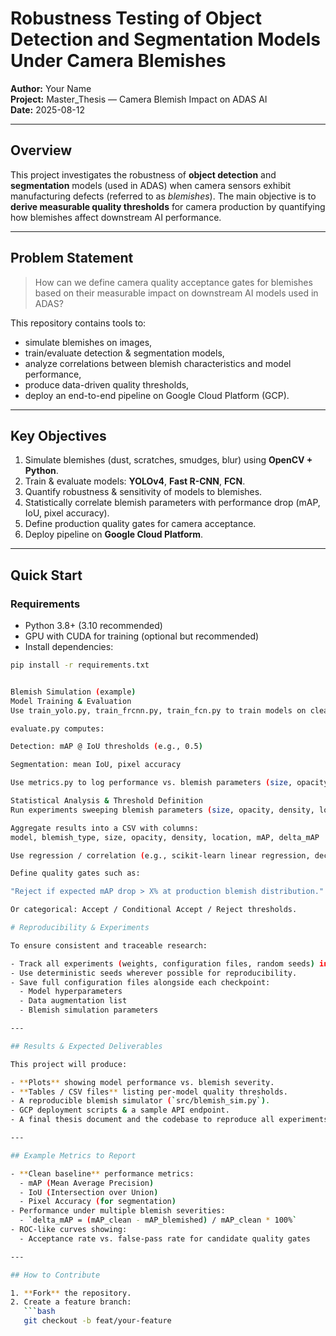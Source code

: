 # Robustness Testing of Object Detection and Segmentation Models Under Camera Blemishes

**Author:** Your Name  
**Project:** Master_Thesis — Camera Blemish Impact on ADAS AI  
**Date:** 2025-08-12

---

## Overview
This project investigates the robustness of **object detection** and **segmentation** models (used in ADAS) when camera sensors exhibit manufacturing defects (referred to as *blemishes*). The main objective is to **derive measurable quality thresholds** for camera production by quantifying how blemishes affect downstream AI performance.

---

## Problem Statement
> How can we define camera quality acceptance gates for blemishes based on their measurable impact on downstream AI models used in ADAS?

This repository contains tools to:
- simulate blemishes on images,
- train/evaluate detection & segmentation models,
- analyze correlations between blemish characteristics and model performance,
- produce data-driven quality thresholds,
- deploy an end-to-end pipeline on Google Cloud Platform (GCP).

---

## Key Objectives
1. Simulate blemishes (dust, scratches, smudges, blur) using **OpenCV + Python**.  
2. Train & evaluate models: **YOLOv4**, **Fast R-CNN**, **FCN**.  
3. Quantify robustness & sensitivity of models to blemishes.  
4. Statistically correlate blemish parameters with performance drop (mAP, IoU, pixel accuracy).  
5. Define production quality gates for camera acceptance.  
6. Deploy pipeline on **Google Cloud Platform**.

---

## Quick Start

### Requirements
- Python 3.8+ (3.10 recommended)  
- GPU with CUDA for training (optional but recommended)  
- Install dependencies:
```bash
pip install -r requirements.txt


Blemish Simulation (example)
Model Training & Evaluation
Use train_yolo.py, train_frcnn.py, train_fcn.py to train models on clean and artificially blemished datasets.

evaluate.py computes:

Detection: mAP @ IoU thresholds (e.g., 0.5)

Segmentation: mean IoU, pixel accuracy

Use metrics.py to log performance vs. blemish parameters (size, opacity, location, density).

Statistical Analysis & Threshold Definition
Run experiments sweeping blemish parameters (size, opacity, density, location).

Aggregate results into a CSV with columns:
model, blemish_type, size, opacity, density, location, mAP, delta_mAP

Use regression / correlation (e.g., scikit-learn linear regression, decision trees, or logistic regression) to find relationships between blemish properties and performance drop.

Define quality gates such as:

"Reject if expected mAP drop > X% at production blemish distribution."

Or categorical: Accept / Conditional Accept / Reject thresholds.

# Reproducibility & Experiments

To ensure consistent and traceable research:

- Track all experiments (weights, configuration files, random seeds) in `results/experiments/`.
- Use deterministic seeds wherever possible for reproducibility.
- Save full configuration files alongside each checkpoint:
  - Model hyperparameters
  - Data augmentation list
  - Blemish simulation parameters

---

## Results & Expected Deliverables

This project will produce:

- **Plots** showing model performance vs. blemish severity.
- **Tables / CSV files** listing per-model quality thresholds.
- A reproducible blemish simulator (`src/blemish_sim.py`).
- GCP deployment scripts & a sample API endpoint.
- A final thesis document and the codebase to reproduce all experiments.

---

## Example Metrics to Report

- **Clean baseline** performance metrics:
  - mAP (Mean Average Precision)
  - IoU (Intersection over Union)
  - Pixel Accuracy (for segmentation)
- Performance under multiple blemish severities:
  - `delta_mAP = (mAP_clean - mAP_blemished) / mAP_clean * 100%`
- ROC-like curves showing:
  - Acceptance rate vs. false-pass rate for candidate quality gates

---

## How to Contribute

1. **Fork** the repository.
2. Create a feature branch:
   ```bash
   git checkout -b feat/your-feature
